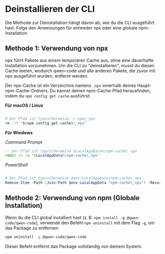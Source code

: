 # Deinstallieren der CLI

Die Methode zur Deinstallation hängt davon ab, wie du die CLI ausgeführt hast. Folge den Anweisungen für entweder npx oder eine globale npm-Installation.

## Methode 1: Verwendung von npx

npx führt Pakete aus einem temporären Cache aus, ohne eine dauerhafte Installation vorzunehmen. Um die CLI zu "deinstallieren", musst du diesen Cache leeren, wodurch qwen-code und alle anderen Pakete, die zuvor mit npx ausgeführt wurden, entfernt werden.

Der npx-Cache ist ein Verzeichnis namens `_npx` innerhalb deines Haupt-npm-Cache-Ordners. Du kannst deinen npm-Cache-Pfad herausfinden, indem du `npm config get cache` ausführst.

**Für macOS / Linux**

```bash

# Der Pfad ist typischerweise ~/.npm/_npx
rm -rf "$(npm config get cache)/_npx"
```

**Für Windows**

_Command Prompt_

```cmd
:: Der Pfad ist typischerweise %LocalAppData%\npm-cache\_npx
rmdir /s /q "%LocalAppData%\npm-cache\_npx"
```

_PowerShell_

```powershell

# Der Pfad ist typischerweise $env:LocalAppData\npm-cache\_npx
Remove-Item -Path (Join-Path $env:LocalAppData "npm-cache\_npx") -Recurse -Force
```

## Methode 2: Verwendung von npm (Globale Installation)

Wenn du die CLI global installiert hast (z. B. `npm install -g @qwen-code/qwen-code`), verwende den Befehl `npm uninstall` mit dem Flag `-g`, um das Package zu entfernen.

```bash
npm uninstall -g @qwen-code/qwen-code
```

Dieser Befehl entfernt das Package vollständig von deinem System.